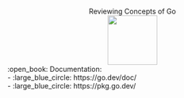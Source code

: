 <br>
<div align="center">
  Reviewing Concepts of Go
  <br>
  <img height="100" src="https://frontdeskhelpers.com/es/wp-content/uploads/sites/2/2021/10/golang-1024x578.png" />
</div>
:open_book: Documentation: <br>
- :large_blue_circle: https://go.dev/doc/ <br>
- :large_blue_circle: https://pkg.go.dev/
<br>
<div>
